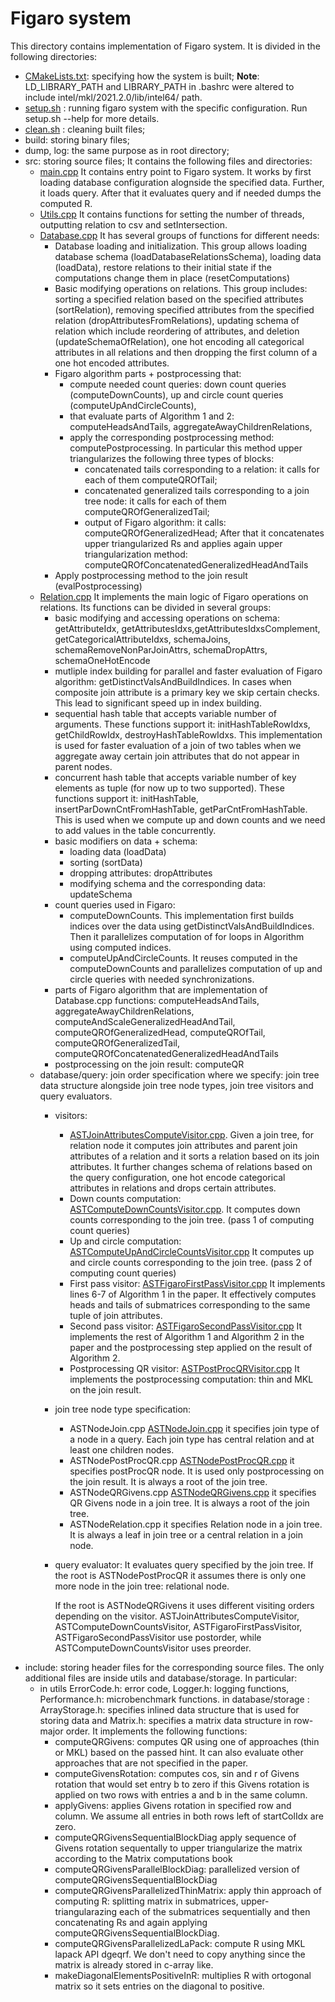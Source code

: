Figaro system
==================

This directory contains implementation of Figaro system.
It is divided in the following directories:
- [CMakeLists.txt](CMakeLists.txt): specifying how the system is built; **Note**: LD_LIBRARY_PATH and LIBRARY_PATH in .bashrc were altered to include intel/mkl/2021.2.0/lib/intel64/ path.
- [setup.sh](setup.sh) : running figaro system with the specific configuration. Run setup.sh --help for more details.
- [clean.sh](clean.sh) : cleaning built files;
- build: storing binary files;
- dump, log: the same purpose as in root directory;
- src: storing source files; It contains the following files and directories:
    - [main.cpp](src/main.cpp) It contains entry point to Figaro system. It works by first loading database configuration alognside the specified data. Further, it loads query. After that it evaluates query and if needed dumps the computed R.
    - [Utils.cpp](src/utils/Utils.cpp) It contains functions for setting the number of threads, outputting relation to csv and setIntersection.
    - [Database.cpp](src/database/Database.cpp) It has several groups of functions for different needs: 
        - Database loading and initialization. This group allows loading database schema (loadDatabaseRelationsSchema), loading data (loadData), restore relations to their initial state if the computations change them in place (resetComputations)
        - Basic modifying operations on relations. This group includes: sorting a specified relation based on the specified attributes (sortRelation), removing specified attributes from the specified relation (dropAttributesFromRelations), updating schema of relation which include reordering of attributes, and deletion (updateSchemaOfRelation), one hot encoding all categorical attributes in all relations and then dropping the first column of a one hot encoded attributes.
        - Figaro algorithm parts + postprocessing that:
            - compute needed count queries: down count queries (computeDownCounts), up and circle count queries (computeUpAndCircleCounts), 
            - that evaluate parts of Algorithm 1 and 2: computeHeadsAndTails, aggregateAwayChildrenRelations, 
            - apply the corresponding postprocessing method: computePostprocessing. In particular this method upper triangularizes the following three types of blocks: 
                - concatenated tails corresponding to a relation: it calls for each of them computeQROfTail;
                - concatenated generalized tails corresponding to a join tree node: it calls for each of them computeQROfGeneralizedTail;
                - output of Figaro algorithm: it calls: computeQROfGeneralizedHead;
            After that it concatenates upper triangularized Rs and applies again upper triangularization method: computeQROfConcatenatedGeneralizedHeadAndTails
        - Apply postprocessing method to the join result (evalPostprocessing)
    - [Relation.cpp](src/database/Relation.cpp) It implements the main logic of Figaro operations on relations. Its functions can be divided in several groups: 
        - basic modifying and accessing operations on schema: getAttributeIdx, getAttributesIdxs,getAttributesIdxsComplement, getCategoricalAttributeIdxs, schemaJoins, schemaRemoveNonParJoinAttrs, schemaDropAttrs, schemaOneHotEncode
        - mutliple index building for parallel and faster evaluation of Figaro algorithm: getDistinctValsAndBuildIndices. In cases when composite join attribute is a primary key we skip certain checks. This lead to significant speed up in index building.
        - sequential hash table that accepts variable number of arguments. These functions support it:  initHashTableRowIdxs, getChildRowIdx, destroyHashTableRowIdxs. This implementation is used for faster evaluation of a join of two tables when we aggregate away certain join attributes  that do not appear in parent nodes.
        - concurrent hash table that accepts variable number of key elements as tuple (for now up to two supported). These functions support it: 
        initHashTable, insertParDownCntFromHashTable, getParCntFromHashTable. This is used when we compute up and down counts and we need to add values in the table concurrently.
        - basic modifiers on data + schema: 
            - loading data (loadData) 
            - sorting (sortData)
            - dropping attributes: dropAttributes 
            - modifying schema and the corresponding data: updateSchema
        - count queries used in Figaro:
            - computeDownCounts. This implementation first builds indices over the data using getDistinctValsAndBuildIndices. Then it parallelizes computation of for loops in Algorithm using computed indices. 
            - computeUpAndCircleCounts. It reuses computed in the computeDownCounts and parallelizes computation of up and circle queries with needed synchronizations.
        - parts of Figaro algorithm that are implementation of Database.cpp functions: computeHeadsAndTails, aggregateAwayChildrenRelations, computeAndScaleGeneralizedHeadAndTail, computeQROfGeneralizedHead, computeQROfTail, computeQROfGeneralizedTail, computeQROfConcatenatedGeneralizedHeadAndTails
        - postprocessing on the join result: computeQR 
    - database/query: join order specification where we specify: join tree data structure alongside join tree node types, join tree visitors and query evaluators.
        - visitors:
            - [ASTJoinAttributesComputeVisitor.cpp](src/database/query/ASTJoinAttributesComputeVisitor.cpp). Given a join tree, for relation node it computes join attributes and parent join attributes of a relation  and it sorts a relation based on its join attributes. It further changes schema of relations based on the query configuration, one hot encode categorical attributes in relations and drops certain attributes.
            - Down counts computation: [ASTComputeDownCountsVisitor.cpp](src/database/query/ASTComputeDownCountsVisitor.cpp). It computes down counts corresponding to the join tree. (pass 1 of computing count queries)
            - Up and circle computation: [ASTComputeUpAndCircleCountsVisitor.cpp](src/database/query/ASTComputeUpAndCircleCountsVisitor.cpp) It computes up and circle counts corresponding to the join tree. (pass 2 of computing count queries)
            - First pass visitor: [ASTFigaroFirstPassVisitor.cpp](src/database/query/ASTFigaroFirstPassVisitor.cpp) It implements lines 6-7 of Algorithm 1 in the paper. It effectively computes heads and tails of submatrices corresponding to the same tuple of join attributes.
             - Second pass visitor: [ASTFigaroSecondPassVisitor.cpp](src/database/query/ASTFigaroSecondPassVisitor.cpp) It implements the rest of Algorithm 1 and Algorithm 2 in the paper and the postprocessing step applied on the result of Algorithm 2.
             - Postprocessing QR visitor: [ASTPostProcQRVisitor.cpp](src/database/query/ASTPostProcQRVisitor.cpp) It implements the postprocessing computation: thin and MKL on the join result.

        - join tree node type specification:
            - ASTNodeJoin.cpp [ASTNodeJoin.cpp](src/database/query/ASTNodeJoin.cpp)  it specifies join type of a node in a query. Each join type has central relation and at least one children nodes.
            - ASTNodePostProcQR.cpp [ASTNodePostProcQR.cpp](src/database/query/ASTNodePostProcQR.cpp) it specifies postProcQR node. It is used only postprocessing on the join result. It is always a root of the join tree.
            - ASTNodeQRGivens.cpp [ASTNodeQRGivens.cpp](src/database/query/ASTNodeQRGivens.cpp) it specifies QR Givens node in a join tree. It is always a root of the join tree.
            - ASTNodeRelation.cpp it specifies Relation node in a join tree. It is always a leaf in join tree or a central relation in a join node.
        - query evaluator:
            It evaluates query specified by the join tree. If the root is ASTNodePostProcQR it assumes there is only one more node in the join tree: relational node.

            If the root is ASTNodeQRGivens it uses different visiting orders depending on the visitor.  ASTJoinAttributesComputeVisitor, ASTComputeDownCountsVisitor, ASTFigaroFirstPassVisitor, ASTFigaroSecondPassVisitor use postorder, while ASTComputeDownCountsVisitor uses preorder.
- include: storing header files for the corresponding source files. The only additional files are inside utils and database/storage. In particular:
    - in utils ErrorCode.h: error code, Logger.h: logging functions, Performance.h: microbenchmark functions.
    in database/storage : ArrayStorage.h: specifies inlined data structure that is used for storing data and Matrix.h: specifies a matrix data structure in row-major order. It implements the following functions:
        - computeQRGivens: computes QR using one of approaches (thin or MKL) based on the passed hint. It can also evaluate other approaches that are not specified in the paper. 
        - computeGivensRotation: computes cos, sin and r of Givens rotation that would set entry b to zero if this Givens rotation is applied on two rows with entries a and b in the same column. 
        - applyGivens: applies Givens rotation in specified row and column. We assume all entries in both rows left of startColIdx are zero.
        - computeQRGivensSequentialBlockDiag apply sequence of Givens rotation sequentally to upper triangularize the matrix according to the Matrix computations book 
        - computeQRGivensParallelBlockDiag: parallelized version of computeQRGivensSequentialBlockDiag
        - computeQRGivensParallelizedThinMatrix: apply thin approach of computing R: splitting matrix in submatrices, upper-triangularazing each of the submatrices sequentially and then concatenating Rs and again applying computeQRGivensSequentialBlockDiag.
        - computeQRGivensParallelizedLaPack: compute R using MKL lapack API dgeqrf. We don't need to copy anything since the matrix is already stored in c-array like.
        - makeDiagonalElementsPositiveInR: multiplies R with ortogonal matrix so it sets entries on the diagonal to positive.
